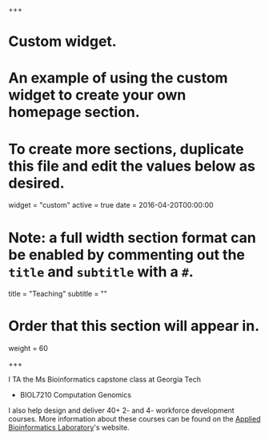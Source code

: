 +++
# Custom widget.
# An example of using the custom widget to create your own homepage section.
# To create more sections, duplicate this file and edit the values below as desired.
widget = "custom"
active = true
date = 2016-04-20T00:00:00

# Note: a full width section format can be enabled by commenting out the `title` and `subtitle` with a `#`.
title = "Teaching"
subtitle = ""

# Order that this section will appear in.
weight = 60

+++


I TA the Ms Bioinformatics capstone class at Georgia Tech

- BIOL7210 Computation Genomics

I also help design and deliver 40+ 2- and 4- workforce development courses.  More information about these courses can be found on the [Applied Bioinformatics Laboratory](http://abil.ihrc.com/Training)'s website.

